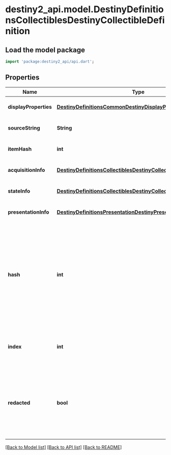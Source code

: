 # destiny2_api.model.DestinyDefinitionsCollectiblesDestinyCollectibleDefinition

## Load the model package
```dart
import 'package:destiny2_api/api.dart';
```

## Properties
Name | Type | Description | Notes
------------ | ------------- | ------------- | -------------
**displayProperties** | [**DestinyDefinitionsCommonDestinyDisplayPropertiesDefinition**](DestinyDefinitionsCommonDestinyDisplayPropertiesDefinition.md) |  | [optional] [default to null]
**sourceString** | **String** |  | [optional] [default to null]
**itemHash** | **int** |  | [optional] [default to null]
**acquisitionInfo** | [**DestinyDefinitionsCollectiblesDestinyCollectibleAcquisitionBlock**](DestinyDefinitionsCollectiblesDestinyCollectibleAcquisitionBlock.md) |  | [optional] [default to null]
**stateInfo** | [**DestinyDefinitionsCollectiblesDestinyCollectibleStateBlock**](DestinyDefinitionsCollectiblesDestinyCollectibleStateBlock.md) |  | [optional] [default to null]
**presentationInfo** | [**DestinyDefinitionsPresentationDestinyPresentationChildBlock**](DestinyDefinitionsPresentationDestinyPresentationChildBlock.md) |  | [optional] [default to null]
**hash** | **int** | The unique identifier for this entity. Guaranteed to be unique for the type of entity, but not globally.  When entities refer to each other in Destiny content, it is this hash that they are referring to. | [optional] [default to null]
**index** | **int** | The index of the entity as it was found in the investment tables. | [optional] [default to null]
**redacted** | **bool** | If this is true, then there is an entity with this identifier/type combination, but BNet is not yet allowed to show it. Sorry! | [optional] [default to null]

[[Back to Model list]](../README.md#documentation-for-models) [[Back to API list]](../README.md#documentation-for-api-endpoints) [[Back to README]](../README.md)



